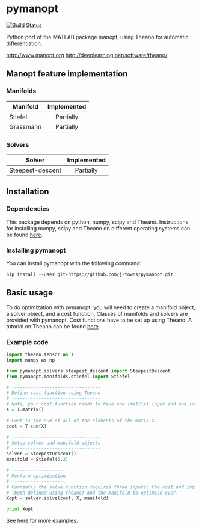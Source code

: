 # pymanopt
[![Build Status](https://travis-ci.org/j-towns/pymanopt.svg?branch=master)](https://travis-ci.org/j-towns/pymanopt)

Python port of the MATLAB package manopt, using Theano for automatic differentiation.

http://www.manopt.org
http://deeplearning.net/software/theano/

## Manopt feature implementation
### Manifolds

| Manifold      | Implemented   |
| ------------- |:-------------:|
| Stiefel       | Partially    |
| Grassmann      | Partially     |

### Solvers

| Solver        | Implemented   |
| ------------- |:-------------:|
| Steepest-descent| Partially   |

## Installation
### Dependencies
This package depends on python, numpy, scipy and Theano. Instructions for installing numpy, scipy and Theano on different operating systems can be found [here](http://deeplearning.net/software/theano/install.html).

### Installing pymanopt
You can install pymanopt with the following command:
```
pip install --user git+https://github.com/j-towns/pymanopt.git
```

## Basic usage
To do optimization with pymanopt, you will need to create a manifold object, a solver object, and a cost function. Classes of manifolds and solvers are provided with pymanopt. Cost functions have to be set up using Theano. A tutorial on Theano can be found [here](http://deeplearning.net/software/theano/tutorial/index.html).

### Example code
```python
import theano.tensor as T
import numpy as np

from pymanopt.solvers.steepest_descent import SteepestDescent
from pymanopt.manifolds.stiefel import Stiefel

# ---------------------------------
# Define cost function using Theano
# ---------------------------------
# Note, your cost function needs to have one (matrix) input and one (scalar) output.
X = T.matrix()

# Cost is the sum of all of the elements of the matix X.
cost = T.sum(X)

# ---------------------------------
# Setup solver and manifold objects
# ---------------------------------
solver = SteepestDescent()
manifold = Stiefel(5,2)

# --------------------
# Perform optimization
# --------------------
# Currently the solve function requires three inputs: the cost and input variable
# (both defined using theano) and the manifold to optimise over.
Xopt = solver.solve(cost, X, manifold)

print Xopt
```
See [here](https://github.com/j-towns/pymanopt/tree/master/examples) for more examples.
